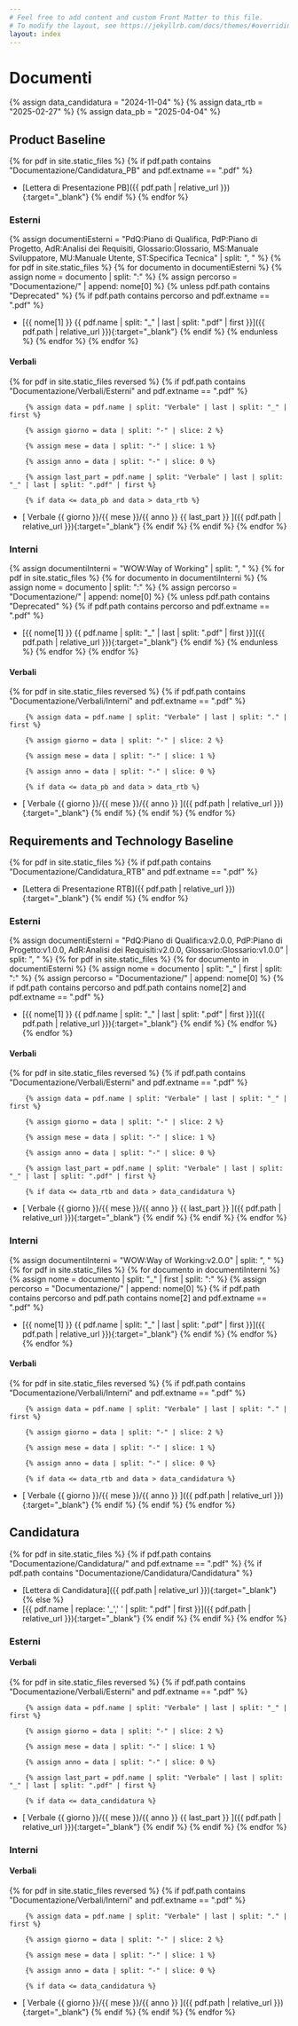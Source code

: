 ```yaml
---
# Feel free to add content and custom Front Matter to this file.
# To modify the layout, see https://jekyllrb.com/docs/themes/#overriding-theme-defaults
layout: index
---
```


# Documenti

{% assign data_candidatura = "2024-11-04" %}
{% assign data_rtb = "2025-02-27" %}
{% assign data_pb = "2025-04-04" %}

## Product Baseline
{% for pdf in site.static_files %}
    {% if pdf.path contains "Documentazione/Candidatura_PB" and pdf.extname == ".pdf" %}
- [Lettera di Presentazione PB]({{ pdf.path | relative_url }}){:target="_blank"}
    {% endif %}
{% endfor %}

### Esterni
<!--  così vado a prendermi i file pdf in PdQ, PdP, AdR e Glossario -->
{% assign documentiEsterni = "PdQ:Piano di Qualifica, PdP:Piano di Progetto, AdR:Analisi dei Requisiti, Glossario:Glossario, MS:Manuale Sviluppatore, MU:Manuale Utente, ST:Specifica Tecnica" | split: ", " %}
{% for pdf in site.static_files %}
    {% for documento in documentiEsterni %}
        {% assign nome = documento | split: ":" %}
        {% assign percorso = "Documentazione/" | append: nome[0] %}
        {% unless pdf.path contains "Deprecated" %}
            {% if pdf.path contains percorso and pdf.extname == ".pdf" %}
- [{{ nome[1] }} <span class="version">{{ pdf.name | split: "_" | last | split: ".pdf" | first }}</span>]({{ pdf.path | relative_url }}){:target="_blank"}
            {% endif %}
        {% endunless %}
    {% endfor %}
{% endfor %}

#### Verbali
<!--  così vado a prendermi i file pdf in Verbali/Esterni -->
{% for pdf in site.static_files reversed %}
    {% if pdf.path contains "Documentazione/Verbali/Esterni" and pdf.extname == ".pdf" %}

        {% assign data = pdf.name | split: "Verbale" | last | split: "_" | first %}

        {% assign giorno = data | split: "-" | slice: 2 %}

        {% assign mese = data | split: "-" | slice: 1 %}

        {% assign anno = data | split: "-" | slice: 0 %}

        {% assign last_part = pdf.name | split: "Verbale" | last | split: "_" | last | split: ".pdf" | first %}

        {% if data <= data_pb and data > data_rtb %}

- [ Verbale {{ giorno }}/{{ mese }}/{{ anno }} {{ last_part }} ]({{ pdf.path | relative_url }}){:target="_blank"}
        {% endif %}
    {% endif %}
{% endfor %}

### Interni
<!--  così vado a prendermi i file pdf in WoW,... -->
{% assign documentiInterni = "WOW:Way of Working" | split: ", " %}
{% for pdf in site.static_files %}
    {% for documento in documentiInterni %}
        {% assign nome = documento | split: ":" %}
        {% assign percorso = "Documentazione/" | append: nome[0] %}
        {% unless pdf.path contains "Deprecated" %}
            {% if pdf.path contains percorso and pdf.extname == ".pdf" %}
- [{{ nome[1] }} <span class="version">{{ pdf.name | split: "_" | last | split: ".pdf" | first }}</span>]({{ pdf.path | relative_url }}){:target="_blank"}
            {% endif %}
        {% endunless %}
    {% endfor %}
{% endfor %}

#### Verbali
<!--  così vado a prendermi i file pdf in Verbali/Interni -->
{% for pdf in site.static_files reversed %}
    {% if pdf.path contains "Documentazione/Verbali/Interni" and pdf.extname == ".pdf" %}

        {% assign data = pdf.name | split: "Verbale" | last | split: "." | first %}

        {% assign giorno = data | split: "-" | slice: 2 %}

        {% assign mese = data | split: "-" | slice: 1 %}

        {% assign anno = data | split: "-" | slice: 0 %}

        {% if data <= data_pb and data > data_rtb %}

- [ Verbale {{ giorno }}/{{ mese }}/{{ anno }} ]({{ pdf.path | relative_url }}){:target="_blank"}
        {% endif %}
    {% endif %}
{% endfor %}

## Requirements and Technology Baseline
{% for pdf in site.static_files %}
    {% if pdf.path contains "Documentazione/Candidatura_RTB" and pdf.extname == ".pdf" %}
- [Lettera di Presentazione RTB]({{ pdf.path | relative_url }}){:target="_blank"}
    {% endif %}
{% endfor %}

### Esterni
<!--  così vado a prendermi i file pdf in PdQ, PdP, AdR e Glossario -->
{% assign documentiEsterni = "PdQ:Piano di Qualifica:v2.0.0, PdP:Piano di Progetto:v1.0.0, AdR:Analisi dei Requisiti:v2.0.0, Glossario:Glossario:v1.0.0" | split: ", " %}
{% for pdf in site.static_files %}
    {% for documento in documentiEsterni %}
        {% assign nome = documento | split: "_" | first | split: ":" %}
        {% assign percorso = "Documentazione/" | append: nome[0] %}
        {% if pdf.path contains percorso and pdf.path contains nome[2] and pdf.extname == ".pdf" %}
- [{{ nome[1] }} <span class="version">{{ pdf.name | split: "_" | last | split: ".pdf" | first }}</span>]({{ pdf.path | relative_url }}){:target="_blank"}
        {% endif %}
    {% endfor %}
{% endfor %}


#### Verbali
<!--  così vado a prendermi i file pdf in Verbali/Esterni -->
{% for pdf in site.static_files reversed %}
    {% if pdf.path contains "Documentazione/Verbali/Esterni" and pdf.extname == ".pdf" %}

        {% assign data = pdf.name | split: "Verbale" | last | split: "_" | first %}

        {% assign giorno = data | split: "-" | slice: 2 %}

        {% assign mese = data | split: "-" | slice: 1 %}

        {% assign anno = data | split: "-" | slice: 0 %}

        {% assign last_part = pdf.name | split: "Verbale" | last | split: "_" | last | split: ".pdf" | first %}

        {% if data <= data_rtb and data > data_candidatura %}

- [ Verbale {{ giorno }}/{{ mese }}/{{ anno }} {{ last_part }} ]({{ pdf.path | relative_url }}){:target="_blank"}
        {% endif %}
    {% endif %}
{% endfor %}

### Interni
<!--  così vado a prendermi i file pdf in WoW,.. -->
{% assign documentiInterni = "WOW:Way of Working:v2.0.0" | split: ", " %}
{% for pdf in site.static_files %}
    {% for documento in documentiInterni %}
        {% assign nome = documento | split: "_" | first | split: ":" %}
        {% assign percorso = "Documentazione/" | append: nome[0] %}
        {% if pdf.path contains percorso and pdf.path contains nome[2] and pdf.extname == ".pdf" %}
- [{{ nome[1] }} <span class="version">{{ pdf.name | split: "_" | last | split: ".pdf" | first }}</span>]({{ pdf.path | relative_url }}){:target="_blank"}
        {% endif %}
    {% endfor %}
{% endfor %}

#### Verbali
<!--  così vado a prendermi i file pdf in Verbali/Interni -->
{% for pdf in site.static_files reversed %}
    {% if pdf.path contains "Documentazione/Verbali/Interni" and pdf.extname == ".pdf" %}

        {% assign data = pdf.name | split: "Verbale" | last | split: "." | first %}

        {% assign giorno = data | split: "-" | slice: 2 %}

        {% assign mese = data | split: "-" | slice: 1 %}

        {% assign anno = data | split: "-" | slice: 0 %}

        {% if data <= data_rtb and data > data_candidatura %}

- [ Verbale {{ giorno }}/{{ mese }}/{{ anno }} ]({{ pdf.path | relative_url }}){:target="_blank"}
        {% endif %}
    {% endif %}
{% endfor %}

## Candidatura
<!-- così vado a prendermi i file pdf in Candidatura -->
{% for pdf in site.static_files %}
    {% if pdf.path contains "Documentazione/Candidatura/" and pdf.extname == ".pdf" %}
        {% if pdf.path contains "Documentazione/Candidatura/Candidatura" %}
- [Lettera di Candidatura]({{ pdf.path | relative_url }}){:target="_blank"}
        {% else %}
- [{{ pdf.name | replace: '_',' ' | split: ".pdf" | first }}]({{ pdf.path | relative_url }}){:target="_blank"}
        {% endif %}
    {% endif %}
{% endfor %}

### Esterni
#### Verbali
<!--  così vado a prendermi i file pdf in Verbali/Esterni -->
{% for pdf in site.static_files reversed %}
    {% if pdf.path contains "Documentazione/Verbali/Esterni" and pdf.extname == ".pdf" %}

        {% assign data = pdf.name | split: "Verbale" | last | split: "_" | first %}

        {% assign giorno = data | split: "-" | slice: 2 %}

        {% assign mese = data | split: "-" | slice: 1 %}

        {% assign anno = data | split: "-" | slice: 0 %}

        {% assign last_part = pdf.name | split: "Verbale" | last | split: "_" | last | split: ".pdf" | first %}

        {% if data <= data_candidatura %}

- [ Verbale {{ giorno }}/{{ mese }}/{{ anno }} {{ last_part }} ]({{ pdf.path | relative_url }}){:target="_blank"}
        {% endif %}
    {% endif %}
{% endfor %}

### Interni
#### Verbali
<!--  così vado a prendermi i file pdf in Verbali/Interni -->
{% for pdf in site.static_files reversed %}
    {% if pdf.path contains "Documentazione/Verbali/Interni" and pdf.extname == ".pdf" %}

        {% assign data = pdf.name | split: "Verbale" | last | split: "." | first %}

        {% assign giorno = data | split: "-" | slice: 2 %}

        {% assign mese = data | split: "-" | slice: 1 %}

        {% assign anno = data | split: "-" | slice: 0 %}

        {% if data <= data_candidatura %}

- [ Verbale {{ giorno }}/{{ mese }}/{{ anno }} ]({{ pdf.path | relative_url }}){:target="_blank"}
        {% endif %}
    {% endif %}
{% endfor %}
